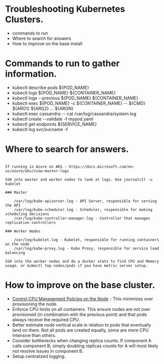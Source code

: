 # Troubleshooting Kubernetes Clusters.

  - commands to run
  - Where to search for answers
  - How to improve on the base install

# Commands to run to gather information.

  - kubectl describe pods ${POD_NAME}
  - kubectl logs ${POD_NAME} ${CONTAINER_NAME}
  - kubectl logs --previous ${POD_NAME} ${CONTAINER_NAME}
  - kubectl exec ${POD_NAME} -c ${CONTAINER_NAME} -- ${CMD} ${ARG1} ${ARG2} ... ${ARGN}
  - kubectl exec cassandra -- cat /var/log/cassandra/system.log
  - kubectl create --validate -f mypod.yaml
  - kubectl get endpoints ${SERVICE_NAME}
  - kubectl log svc/svcname -f
 
# Where to search for answers.

```

If running in Azure on AKS - https://docs.microsoft.com/en-us/azure/aks/view-master-logs

SSH into master and worker nodes to look at logs. Use journalctl -u kubelet

### Master

    /var/log/kube-apiserver.log - API Server, responsible for serving the API
    /var/log/kube-scheduler.log - Scheduler, responsible for making scheduling decisions
    /var/log/kube-controller-manager.log - Controller that manages replication controllers

### Worker Nodes

    /var/log/kubelet.log - Kubelet, responsible for running containers on the node
    /var/log/kube-proxy.log - Kube Proxy, responsible for service load balancing
```

```
SSH into the worker nodes and do a docker stats to find CPU and Memory usage. or kubectl top nodes/pods if you have metric server setup.
```


# How to improve on the base cluster.

- [Control CPU Management Policies on the Node](https://kubernetes.io/docs/tasks/administer-cluster/cpu-management-policies/) - This minimizes over provisioning the node.
- Enforce CPU limits on all containers. This ensure nodes are not over provisioned (in combination with the previous point) and that pods always receive the required CPU.
- Better estimate node vertical scale in relation to pods that eventually land on them. Not all pods are created equally, some are more CPU intensive than others.
- Consider bottlenecks when changing replica counts. If component A calls component B; simply doubling replicas counts for A will most likely not resolve issues in component B.
- Setup centralized logging.




